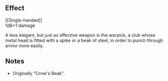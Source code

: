 ## Effect
[[Single-handed]]<br>1d8+1 damage

A less elegant, but just as effective weapon is the warpick, a club whose metal head is fitted with a spike or a beak of steel, in order to punch through armor more easily.
## Notes
* Originally "Crow's Beak".
